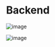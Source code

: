 # Backend

![image](https://user-images.githubusercontent.com/61652299/139570079-b5d4a0ff-2168-4c93-8f08-3bae1bba4e8c.png)

![image](https://user-images.githubusercontent.com/61652299/139570095-10e2593b-9109-498a-b1bf-c335a98835a3.png)
